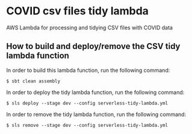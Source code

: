 # COVID csv files tidy lambda
AWS Lambda for processing and tidying CSV files with COVID data

## How to build and deploy/remove the CSV tidy lambda function

In order to build this lambda function, run the following command:

```
$ sbt clean assembly
```

In order to deploy the tidy lambda function, run the following command:

```
$ sls deploy --stage dev --config serverless-tidy-lambda.yml
```

In order to remove the tidy lambda function, run the following command:

```
$ sls remove --stage dev --config serverless-tidy-lambda.yml
```
